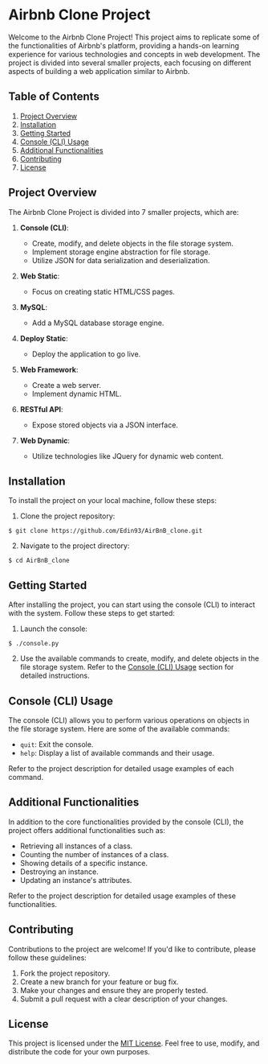 # Airbnb Clone Project

Welcome to the Airbnb Clone Project! This project aims to replicate some of the functionalities of Airbnb's platform, providing a hands-on learning experience for various technologies and concepts in web development. The project is divided into several smaller projects, each focusing on different aspects of building a web application similar to Airbnb.

## Table of Contents

1. [Project Overview](#project-overview)
2. [Installation](#installation)
3. [Getting Started](#getting-started)
4. [Console (CLI) Usage](#console-cli-usage)
5. [Additional Functionalities](#additional-functionalities)
6. [Contributing](#contributing)
7. [License](#license)

## Project Overview

The Airbnb Clone Project is divided into 7 smaller projects, which are:

1. **Console (CLI)**:
   - Create, modify, and delete objects in the file storage system.
   - Implement storage engine abstraction for file storage.
   - Utilize JSON for data serialization and deserialization.

2. **Web Static**:
   - Focus on creating static HTML/CSS pages.

3. **MySQL**:
   - Add a MySQL database storage engine.

4. **Deploy Static**:
   - Deploy the application to go live.

5. **Web Framework**:
   - Create a web server.
   - Implement dynamic HTML.

6. **RESTful API**:
   - Expose stored objects via a JSON interface.

7. **Web Dynamic**:
   - Utilize technologies like JQuery for dynamic web content.

## Installation

To install the project on your local machine, follow these steps:

1. Clone the project repository:

```
$ git clone https://github.com/Edin93/AirBnB_clone.git
```

2. Navigate to the project directory:

```
$ cd AirBnB_clone
```

## Getting Started

After installing the project, you can start using the console (CLI) to interact with the system. Follow these steps to get started:

1. Launch the console:

```
$ ./console.py
```

2. Use the available commands to create, modify, and delete objects in the file storage system. Refer to the [Console (CLI) Usage](#console-cli-usage) section for detailed instructions.

## Console (CLI) Usage

The console (CLI) allows you to perform various operations on objects in the file storage system. Here are some of the available commands:

- `quit`: Exit the console.
- `help`: Display a list of available commands and their usage.

Refer to the project description for detailed usage examples of each command.

## Additional Functionalities

In addition to the core functionalities provided by the console (CLI), the project offers additional functionalities such as:

- Retrieving all instances of a class.
- Counting the number of instances of a class.
- Showing details of a specific instance.
- Destroying an instance.
- Updating an instance's attributes.

Refer to the project description for detailed usage examples of these functionalities.

## Contributing

Contributions to the project are welcome! If you'd like to contribute, please follow these guidelines:

1. Fork the project repository.
2. Create a new branch for your feature or bug fix.
3. Make your changes and ensure they are properly tested.
4. Submit a pull request with a clear description of your changes.

## License

This project is licensed under the [MIT License](LICENSE). Feel free to use, modify, and distribute the code for your own purposes.
